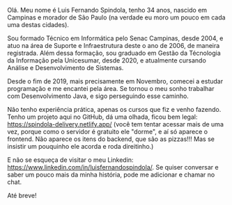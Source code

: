 Olá. Meu nome é Luis Fernando Spindola, tenho 34 anos, nascido em Campinas e morador de São Paulo (na verdade eu moro um pouco em cada uma destas cidades).

Sou formado Técnico em Informática pelo Senac Campinas, desde 2004, e atuo na área de Suporte e Infraestrutura deste o ano de 2006, de maneira registrada. Além dessa formação, sou graduado em Gestão da Técnologia da Informação pela Unicesumar, desde 2020, e atualmente cursando Análise e Desenvolvimento de Sistemas.

Desde o fim de 2019, mais precisamente em Novembro, comecei a estudar programação e me encantei pela área. Se tornou o meu sonho trabalhar com Desenvolvimento Java, e sigo perseguindo esse caminho.

Não tenho experiência prática, apenas os cursos que fiz e venho fazendo. Tenho um projeto aqui no GitHub, dá uma olhada, ficou bem legal: https://spindola-delivery.netlify.app/ (você tem tentar acessar mais de uma vez, porque como o servidor é gratuito ele "dorme", e aí só aparece o frontend. Não aparece os itens do backend, que são as pizzas!!! Mas se insistir um pouquinho ele acorda e roda direitinho.)

E não se esqueça de visitar o meu Linkedin: https://www.linkedin.com/in/luisfernandospindola/. Se quiser conversar e saber um pouco mais da minha história, pode me adicionar e chamar no chat.

Até breve!



<!--
**luisfernandospindola/luisfernandospindola** is a ✨ _special_ ✨ repository because its `README.md` (this file) appears on your GitHub profile.

Here are some ideas to get you started:

- 🔭 I’m currently working on ...
- 🌱 I’m currently learning ...
- 👯 I’m looking to collaborate on ...
- 🤔 I’m looking for help with ...
- 💬 Ask me about ...
- 📫 How to reach me: ...
- 😄 Pronouns: ...
- ⚡ Fun fact: ...
-->
